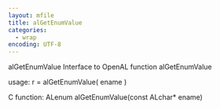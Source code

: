 ```yaml
---
layout: mfile
title: alGetEnumValue
categories:
  - wrap
encoding: UTF-8
---
```


alGetEnumValue  Interface to OpenAL function alGetEnumValue

usage:  r = alGetEnumValue( ename )

C function:  ALenum alGetEnumValue(const ALchar\* ename)
